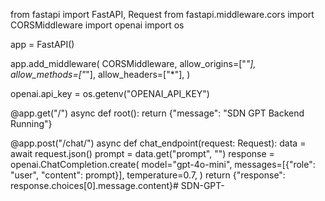 from fastapi import FastAPI, Request
from fastapi.middleware.cors import CORSMiddleware
import openai
import os

app = FastAPI()

app.add_middleware(
    CORSMiddleware,
    allow_origins=["*"],
    allow_methods=["*"],
    allow_headers=["*"],
)

openai.api_key = os.getenv("OPENAI_API_KEY")

@app.get("/")
async def root():
    return {"message": "SDN GPT Backend Running"}

@app.post("/chat/")
async def chat_endpoint(request: Request):
    data = await request.json()
    prompt = data.get("prompt", "")
    response = openai.ChatCompletion.create(
        model="gpt-4o-mini",
        messages=[{"role": "user", "content": prompt}],
        temperature=0.7,
    )
    return {"response": response.choices[0].message.content}# SDN-GPT-